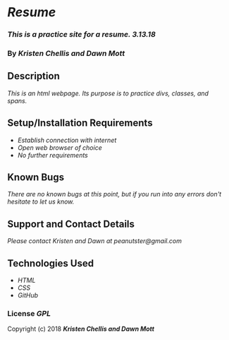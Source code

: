 # _Resume_

### _This is a practice site for a resume. 3.13.18_

### By _**Kristen Chellis and Dawn Mott**_

## Description

_This is an html webpage. Its purpose is to practice divs, classes, and spans._

## Setup/Installation Requirements

* _Establish connection with internet_
* _Open web browser of choice_
* _No further requirements_

## Known Bugs

_There are no known bugs at this point, but if you run into any errors don't hesitate to let us know._

## Support and Contact Details

_Please contact Kristen and Dawn at peanutster@gmail.com_

## Technologies Used

* _HTML_
* _CSS_
* _GitHub_

### License _GPL_

Copyright (c) 2018 **_Kristen Chellis and Dawn Mott_**

